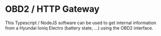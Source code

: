 # OBD2 / HTTP Gateway

This Typescript / NodeJS software can be used to get internal information from a Hyundai Ioniq Electro (battery state, ...) using the OBD2 interface.
